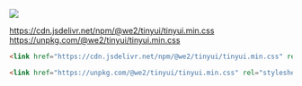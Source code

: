 [![](https://data.jsdelivr.com/v1/package/npm/@we2/tinyui/badge)](https://www.jsdelivr.com/package/npm/@we2/tinyui)

https://cdn.jsdelivr.net/npm/@we2/tinyui/tinyui.min.css
https://unpkg.com/@we2/tinyui/tinyui.min.css


```html
<link href="https://cdn.jsdelivr.net/npm/@we2/tinyui/tinyui.min.css" rel="stylesheet">
```
```html
<link href="https://unpkg.com/@we2/tinyui/tinyui.min.css" rel="stylesheet">
```





